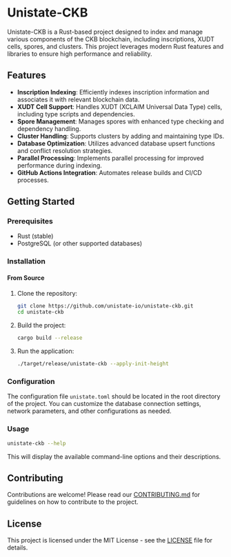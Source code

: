 # Unistate-CKB

Unistate-CKB is a Rust-based project designed to index and manage various components of the CKB blockchain, including inscriptions, XUDT cells, spores, and clusters. This project leverages modern Rust features and libraries to ensure high performance and reliability.

## Features

- **Inscription Indexing**: Efficiently indexes inscription information and associates it with relevant blockchain data.
- **XUDT Cell Support**: Handles XUDT (XCLAIM Universal Data Type) cells, including type scripts and dependencies.
- **Spore Management**: Manages spores with enhanced type checking and dependency handling.
- **Cluster Handling**: Supports clusters by adding and maintaining type IDs.
- **Database Optimization**: Utilizes advanced database upsert functions and conflict resolution strategies.
- **Parallel Processing**: Implements parallel processing for improved performance during indexing.
- **GitHub Actions Integration**: Automates release builds and CI/CD processes.

## Getting Started

### Prerequisites

- Rust (stable)
- PostgreSQL (or other supported databases)

### Installation

#### From Source

1. Clone the repository:

    ```sh
    git clone https://github.com/unistate-io/unistate-ckb.git
    cd unistate-ckb
    ```

2. Build the project:

    ```sh
    cargo build --release
    ```

3. Run the application:

    ```sh
    ./target/release/unistate-ckb --apply-init-height
    ```

### Configuration

The configuration file `unistate.toml` should be located in the root directory of the project. You can customize the database connection settings, network parameters, and other configurations as needed.

### Usage

```sh
unistate-ckb --help
```

This will display the available command-line options and their descriptions.

## Contributing

Contributions are welcome! Please read our [CONTRIBUTING.md](CONTRIBUTING.md) for guidelines on how to contribute to the project.

## License

This project is licensed under the MIT License - see the [LICENSE](LICENSE) file for details.
